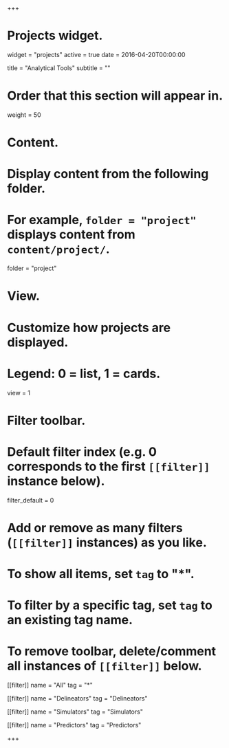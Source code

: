+++
# Projects widget.
widget = "projects"
active = true
date = 2016-04-20T00:00:00

title = "Analytical Tools"
subtitle = ""

# Order that this section will appear in.
weight = 50

# Content.
# Display content from the following folder.
# For example, `folder = "project"` displays content from `content/project/`.
folder = "project"

# View.
# Customize how projects are displayed.
# Legend: 0 = list, 1 = cards.
view = 1

# Filter toolbar.

# Default filter index (e.g. 0 corresponds to the first `[[filter]]` instance below).
filter_default = 0

# Add or remove as many filters (`[[filter]]` instances) as you like.
# To show all items, set `tag` to "*".
# To filter by a specific tag, set `tag` to an existing tag name.
# To remove toolbar, delete/comment all instances of `[[filter]]` below.
[[filter]]
  name = "All"
  tag = "*"

[[filter]]
  name = "Delineators"
  tag = "Delineators"

[[filter]]
  name = "Simulators"
  tag = "Simulators"

[[filter]]
  name = "Predictors"
  tag = "Predictors"

+++

